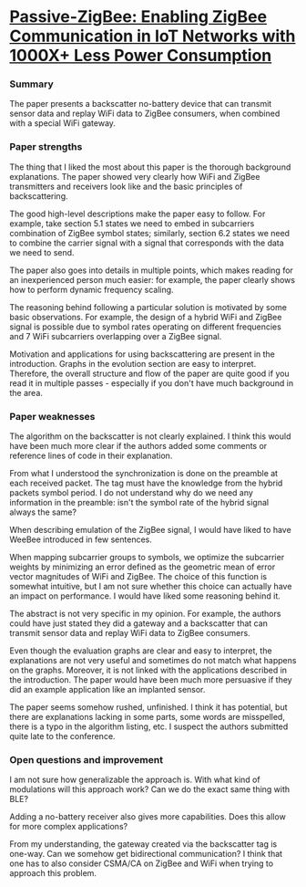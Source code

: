 # [Passive-ZigBee: Enabling ZigBee Communication in IoT Networks with 1000X+ Less Power Consumption](https://www.csee.umbc.edu/~zicheng1/publication/li-2018-pez-3274783-3274846/li-2018-pez-3274783-3274846.pdf)

### Summary

The paper presents a backscatter no-battery device that can transmit sensor data and replay WiFi data to ZigBee consumers, when combined with a special WiFi gateway.

### Paper strengths

The thing that I liked the most about this paper is the thorough background explanations. The paper showed very clearly how WiFi and ZigBee transmitters and receivers look like and the basic principles of backscattering.

The good high-level descriptions make the paper easy to follow. For example, take section 5.1 states we need to embed in subcarriers combination of ZigBee symbol states; similarly, section 6.2 states we need to combine the carrier signal with a signal that corresponds with the data we need to send.

The paper also goes into details in multiple points, which makes reading for an inexperienced person much easier: for example, the paper clearly shows how to perform dynamic frequency scaling.

The reasoning behind following a particular solution is motivated by some basic observations. For example, the design of a hybrid WiFi and ZigBee signal is possible due to symbol rates operating on different frequencies and 7 WiFi subcarriers overlapping over a ZigBee signal.

Motivation and applications for using backscattering are present in the introduction. Graphs in the evolution section are easy to interpret. Therefore, the overall structure and flow of the paper are quite good if you read it in multiple passes - especially if you don't have much background in the area.

### Paper weaknesses

The algorithm on the backscatter is not clearly explained. I think this would have been much more clear if the authors added some comments or reference lines of code in their explanation.

From what I understood the synchronization is done on the preamble at each received packet. The tag must have the knowledge from the hybrid packets symbol period. I do not understand why do we need any information in the preamble: isn't the symbol rate of the hybrid signal always the same?

When describing emulation of the ZigBee signal, I would have liked to have WeeBee introduced in few sentences.

When mapping subcarrier groups to symbols, we optimize the subcarrier weights by minimizing an error defined as the geometric mean of error vector magnitudes of WiFi and ZigBee. The choice of this function is somewhat intuitive, but I am not sure whether this choice can actually have an impact on performance. I would have liked some reasoning behind it.

The abstract is not very specific in my opinion. For example, the authors could have just stated they did a gateway and a backscatter that can transmit sensor data and replay WiFi data to ZigBee consumers.

Even though the evaluation graphs are clear and easy to interpret, the explanations are not very useful and sometimes do not match what happens on the graphs. Moreover, it is not linked with the applications described in the introduction. The paper would have been much more persuasive if they did an example application like an implanted sensor.

The paper seems somehow rushed, unfinished. I think it has potential, but there are explanations lacking in some parts, some words are misspelled, there is a typo in the algorithm listing, etc. I suspect the authors submitted quite late to the conference.

### Open questions and improvement

I am not sure how generalizable the approach is.  With what kind of modulations will this approach work? Can we do the exact same thing with BLE?

Adding a no-battery receiver also gives more capabilities. Does this allow for more complex applications?

From my understanding, the gateway created via the backscatter tag is one-way. Can we somehow get bidirectional communication? I think that one has to also consider CSMA/CA on ZigBee and WiFi when trying to approach this problem.
